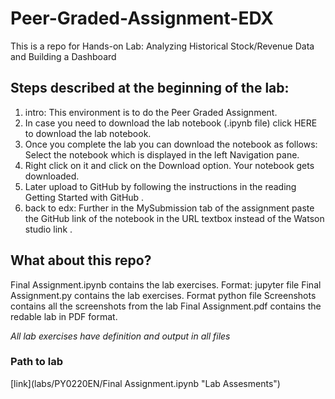 # Peer-Graded-Assignment-EDX
This is a repo for Hands-on Lab: Analyzing Historical Stock/Revenue Data and Building a Dashboard

## Steps described at the beginning of the lab:
1. intro: This environment is to do the Peer Graded Assignment.
2. In case you need to download the lab notebook (.ipynb file) click HERE to download the lab notebook.
3. Once you complete the lab you can download the notebook as follows: Select the notebook which is displayed in the left Navigation pane.
4. Right click on it and click on the Download option. Your notebook gets downloaded.
5. Later upload to GitHub by following the instructions in the reading Getting Started with GitHub .
6. back to edx: Further in the MySubmission tab of the assignment paste the GitHub link of the notebook in the URL textbox instead of the Watson studio link .

## What about this repo?
Final Assignment.ipynb contains the lab exercises. Format: jupyter file
Final Assignment.py    contains the lab exercises. Format python file
Screenshots            contains all the screenshots from the lab
Final Assignment.pdf   contains the redable lab in PDF format.

_All lab exercises have definition and output in all files_

### Path to lab
[link](labs/PY0220EN/Final Assignment.ipynb "Lab Assesments")
